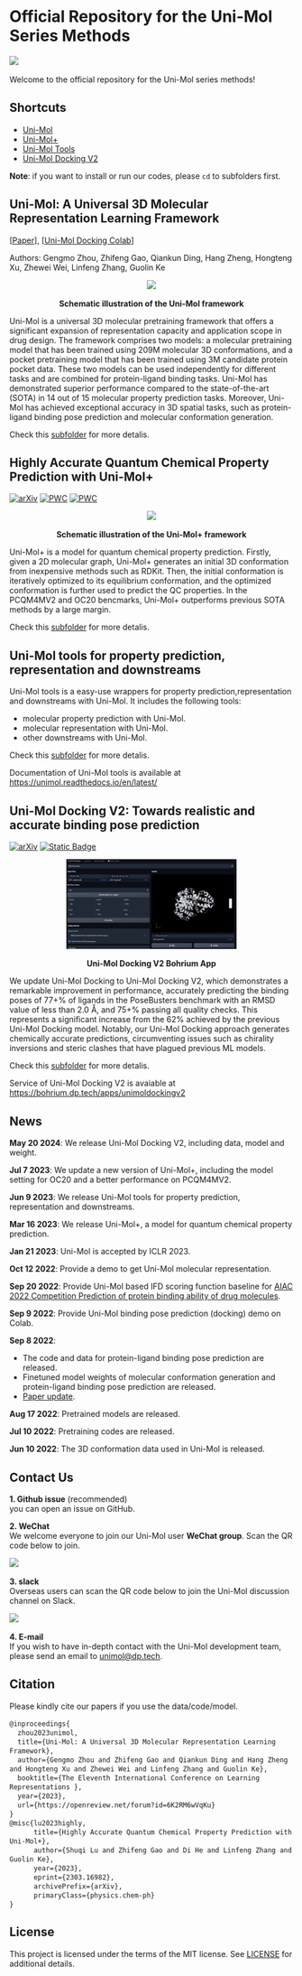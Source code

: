 Official Repository for the Uni-Mol Series Methods
==================================================

<img src = "https://bohrium.oss-cn-zhangjiakou.aliyuncs.com/article/16664/d50607556c5c4076bf3df363a7f1aedf/4feaf601-09b6-4bcb-85a0-70890c36c444.png" width = 40%>

Welcome to the official repository for the Uni-Mol series methods!

Shortcuts
---------

- [Uni-Mol](./unimol/)
- [Uni-Mol+](./unimol_plus/)
- [Uni-Mol Tools](./unimol_tools/)
- [Uni-Mol Docking V2](./unimol_docking_v2/)


**Note**: if you want to install or run our codes, please `cd` to subfolders first.


Uni-Mol: A Universal 3D Molecular Representation Learning Framework
-------------------------------------------------------------------

[[Paper](https://openreview.net/forum?id=6K2RM6wVqKu)], [[Uni-Mol Docking Colab](https://colab.research.google.com/github/dptech-corp/Uni-Mol/blob/main/unimol/notebooks/unimol_binding_pose_demo.ipynb)]

Authors: Gengmo Zhou, Zhifeng Gao, Qiankun Ding, Hang Zheng, Hongteng Xu, Zhewei Wei, Linfeng Zhang, Guolin Ke 

<p align="center"><img src="unimol/figure/overview.png" width=60%></p>
<p align="center"><b>Schematic illustration of the Uni-Mol framework</b></p>

Uni-Mol is a universal 3D molecular pretraining framework that offers a significant expansion of representation capacity and application scope in drug design. The framework comprises two models: a molecular pretraining model that has been trained using 209M molecular 3D conformations, 
and a pocket pretraining model that has been trained using 3M candidate protein pocket data. These two models can be used independently for different tasks and are combined for protein-ligand binding tasks. Uni-Mol has demonstrated superior performance compared to the state-of-the-art (SOTA) in 14 out of 15 molecular property prediction tasks. Moreover, Uni-Mol has achieved exceptional accuracy in 3D spatial tasks, such as protein-ligand binding pose prediction and molecular conformation generation.

Check this [subfolder](./unimol/) for more detalis.


Highly Accurate Quantum Chemical Property Prediction with Uni-Mol+
-------------------------------------------------------------------
[![arXiv](https://img.shields.io/badge/arXiv-2303.16982-00ff00.svg)](https://arxiv.org/abs/2303.16982) [![PWC](https://img.shields.io/endpoint.svg?url=https://paperswithcode.com/badge/highly-accurate-quantum-chemical-property/graph-regression-on-pcqm4mv2-lsc)](https://paperswithcode.com/sota/graph-regression-on-pcqm4mv2-lsc?p=highly-accurate-quantum-chemical-property) [![PWC](https://img.shields.io/endpoint.svg?url=https://paperswithcode.com/badge/highly-accurate-quantum-chemical-property/initial-structure-to-relaxed-energy-is2re)](https://paperswithcode.com/sota/initial-structure-to-relaxed-energy-is2re?p=highly-accurate-quantum-chemical-property)

<p align="center"><img src="unimol_plus/figure/overview.png" width=80%></p>
<p align="center"><b>Schematic illustration of the Uni-Mol+ framework</b></p>

Uni-Mol+ is a model for quantum chemical property prediction. Firstly, given a 2D molecular graph, Uni-Mol+ generates an initial 3D conformation from inexpensive methods such as RDKit. Then, the initial conformation is iteratively optimized to its equilibrium conformation, and the optimized conformation is further used to predict the QC properties. In the PCQM4MV2 and OC20 bencmarks, Uni-Mol+ outperforms previous SOTA methods by a large margin.

Check this [subfolder](./unimol_plus/) for more detalis.

Uni-Mol tools for property prediction, representation and downstreams
--------------------------------------------------------------------
Uni-Mol tools is a easy-use wrappers for property prediction,representation and downstreams with Uni-Mol. It includes the following tools:
* molecular property prediction with Uni-Mol.
* molecular representation with Uni-Mol.
* other downstreams with Uni-Mol.

Check this [subfolder](./unimol_tools/) for more detalis.

Documentation of Uni-Mol tools is available at https://unimol.readthedocs.io/en/latest/

Uni-Mol Docking V2: Towards realistic and accurate binding pose prediction
--------------------------------------------------------------------
[![arXiv](https://img.shields.io/badge/arXiv-2405.11769-00ff00.svg)](https://arxiv.org/abs/2405.11769) [![Static Badge](https://img.shields.io/badge/Bohrium_Apps-Uni--Mol_Docking_V2-blue)](https://bohrium.dp.tech/apps/unimoldockingv2)


<p align="center"><img src="unimol_docking_v2/figure/bohrium_app.gif" width=60%></p>
<p align="center"><b>Uni-Mol Docking V2 Bohrium App</b></p>

We update Uni-Mol Docking to Uni-Mol Docking V2, which demonstrates a remarkable improvement in performance, accurately predicting the binding poses of 77+% of ligands in the PoseBusters benchmark with an RMSD value of less than 2.0 Å, and 75+\% passing all quality checks. This represents a significant increase from the 62% achieved by the previous Uni-Mol Docking model. Notably, our Uni-Mol Docking approach generates chemically accurate predictions, circumventing issues such as chirality inversions and steric
clashes that have plagued previous ML models.

Check this [subfolder](./unimol_docking_v2/) for more detalis.

Service of Uni-Mol Docking V2 is avaiable at https://bohrium.dp.tech/apps/unimoldockingv2

News
----
**May 20 2024**: We release Uni-Mol Docking V2, including data, model and weight.

**Jul 7 2023**: We update a new version of Uni-Mol+, including the model setting for OC20 and a better performance on PCQM4MV2. 

**Jun 9 2023**: We release Uni-Mol tools for property prediction, representation and downstreams.

**Mar 16 2023**: We release Uni-Mol+, a model for quantum chemical property prediction.

**Jan 21 2023**: Uni-Mol is accepted by ICLR 2023.

**Oct 12 2022**: Provide a demo to get Uni-Mol molecular representation.

**Sep 20 2022**: Provide Uni-Mol based IFD scoring function baseline for [AIAC 2022 Competition Prediction of protein binding ability of drug molecules](http://www.aiinnovation.com.cn/#/aiaeDetail?id=560). 

**Sep 9 2022**: Provide Uni-Mol binding pose prediction (docking) demo on Colab.

**Sep 8 2022**: 

- The code and data for protein-ligand binding pose prediction are released. 
- Finetuned model weights of molecular conformation generation and protein-ligand binding pose prediction are released. 
- [Paper update](https://chemrxiv.org/engage/chemrxiv/article-details/6318b529bada388485bc8361).

**Aug 17 2022**: Pretrained models are released.

**Jul 10 2022**: Pretraining codes are released.

**Jun 10 2022**: The 3D conformation data used in Uni-Mol is released.


Contact Us
--------
**1. Github issue** (recommended)   
you can open an issue on GitHub.

**2. WeChat**   
We welcome everyone to join our Uni-Mol user **WeChat group**. Scan the QR code below to join.

<img src = "https://bohrium.oss-cn-zhangjiakou.aliyuncs.com/article/16664/34ccee67813f42468568978e61f2f639/3b6b5467-1d17-4c37-a234-150129ac8e22.png" width = 15%>

**3. slack**      
Overseas users can scan the QR code below to join the Uni-Mol discussion channel on Slack.

<img src="https://bohrium.oss-cn-zhangjiakou.aliyuncs.com/article/16664/1faae12e397941c6bc8931a99453b426/21c3bc07-cade-49f9-8a45-4e5bef0e5fda.png" width = 15%>

**4. E-mail**      
If you wish to have in-depth contact with the Uni-Mol development team, please send an email to unimol@dp.tech.



Citation
--------

Please kindly cite our papers if you use the data/code/model.
```
@inproceedings{
  zhou2023unimol,
  title={Uni-Mol: A Universal 3D Molecular Representation Learning Framework},
  author={Gengmo Zhou and Zhifeng Gao and Qiankun Ding and Hang Zheng and Hongteng Xu and Zhewei Wei and Linfeng Zhang and Guolin Ke},
  booktitle={The Eleventh International Conference on Learning Representations },
  year={2023},
  url={https://openreview.net/forum?id=6K2RM6wVqKu}
}
@misc{lu2023highly,
      title={Highly Accurate Quantum Chemical Property Prediction with Uni-Mol+}, 
      author={Shuqi Lu and Zhifeng Gao and Di He and Linfeng Zhang and Guolin Ke},
      year={2023},
      eprint={2303.16982},
      archivePrefix={arXiv},
      primaryClass={physics.chem-ph}
}
```

License
-------

This project is licensed under the terms of the MIT license. See [LICENSE](https://github.com/dptech-corp/Uni-Mol/blob/main/LICENSE) for additional details.
